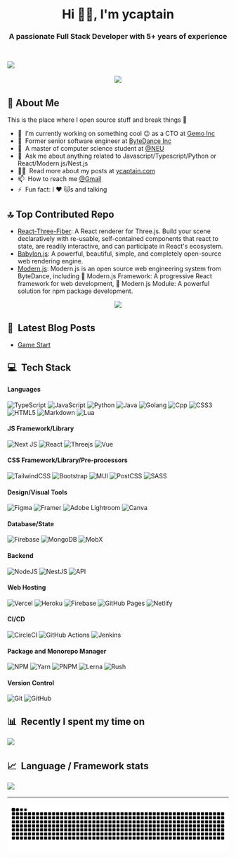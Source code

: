 <h1 align="center">Hi 👋🏻, I'm ycaptain</h1>
<h3 align="center">A passionate Full Stack Developer with 5+ years of experience</h3>
<p align="center">
 <a href="https://me.ycaptain.com" target="_blank"><img alt="" src="https://img.shields.io/badge/Portfolio-000?logo=vercel&logoColor=yellow&style=for-the-badge" style="vertical-align:center" /></a>
<a href="https://twitter.com/ycaptain" target="_blank"><img alt="" src="https://img.shields.io/badge/Twitter-000?logo=Twitter&logoColor=1DA1F2&style=for-the-badge" style="vertical-align:center" /></a>
<a href="https://linkedin.com/in/ycaptain" target="_blank"><img alt="" src="https://img.shields.io/badge/LinkedIn-000?logo=linkedin&logoColor=0A66C2&style=for-the-badge" style="vertical-align:center" /></a>
<a href="https://instagram.com/ycaptain" target="_blank"><img alt="" src="https://img.shields.io/badge/Instagram-000?style=for-the-badge&logo=Instagram&logoColor=E4405F" style="vertical-align:center" /></a>
<a href="https://www.buymeacoffee.com/ycaptain" target="_blank"><img alt="" src="https://img.shields.io/badge/Buy%20Me%20a%20Coffee-ffdd00?style=for-the-badge&logo=buy-me-a-coffee&logoColor=black" style="vertical-align:center" /></a></p>

[![](https://visitcount.itsvg.in/api?id=ycaptain&icon=6&color=0)](https://visitcount.itsvg.in)

<p align="center"><img src="https://quotes-github-readme.vercel.app/api?type=horizontal&theme=merko" /></p>

## 💫 About Me
This is the place where I open source stuff and break things :rofl:
- 🔭 &nbsp;I’m currently working on something cool :wink: as a CTO at [Gemo Inc](https://www.bytedance.com/en/)
- 🌱 &nbsp;Former senior software engineer at [ByteDance Inc](https://www.bytedance.com/en/)
- :school:&nbsp; A master of computer science student at [@NEU](http://neu.edu/)
- 💬 &nbsp;Ask me about anything related to Javascript/Typescript/Python or React/Modern.js/Nest.js
- 👨‍💻 &nbsp;Read more about my posts at [ycaptain.com](https://me.ycaptain.com/)
- 📫&nbsp; How to reach me [@Gmail](mailto:cz.ycaptain@gmail.com)
- ⚡&nbsp; Fun fact: I :heart: :cat:s and talking

## 🔝 Top Contributed Repo
- [React-Three-Fiber](https://github.com/pmndrs/react-three-fiber): A React renderer for Three.js. Build your scene declaratively with re-usable, self-contained components that react to state, are readily interactive, and can participate in React's ecosystem.
- [Babylon.js](https://github.com/BabylonJS/Babylon.js): A powerful, beautiful, simple, and completely open-source web rendering engine.
- [Modern.js](https://github.com/web-infra-dev/modern.js): Modern.js is an open source web engineering system from ByteDance, including 🦄 Modern.js Framework: A progressive React framework for web development, 🐧 Modern.js Module: A powerful solution for npm package development.

<p align="center"><img src="https://github-contributor-stats.vercel.app/api?username=ycaptain&limit=5&theme=dracula&combine_all_yearly_contributions=true" /></p>

## 📕 &nbsp;Latest Blog Posts
<!-- BLOG-POST-LIST:START -->
- [Game Start](https://me.ycaptain.com/posts/game-start)
<!-- BLOG-POST-LIST:END -->
## 💻 &nbsp;Tech Stack 
#### Languages
![TypeScript](https://img.shields.io/badge/-TypeScript-000?style=for-the-badge&logo=typescript)
![JavaScript](https://img.shields.io/badge/-JavaScript-000?style=for-the-badge&logo=javascript)
![Python](https://img.shields.io/badge/-Python-000?style=for-the-badge&logo=python)
![Java](https://img.shields.io/badge/-Java-000?style=for-the-badge&logo=java)
![Golang](https://img.shields.io/badge/golang-000?style=for-the-badge&logo=golang)
![Cpp](https://img.shields.io/badge/cpp-000?style=for-the-badge&logo=cpp)
![CSS3](https://img.shields.io/badge/-CSS3-000?style=for-the-badge&logo=css3)
![HTML5](https://img.shields.io/badge/-HTML5-000?style=for-the-badge&logo=html5)
![Markdown](https://img.shields.io/badge/-Markdown-000?style=for-the-badge&logo=markdown)
![Lua](https://img.shields.io/badge/-Lua-000?style=for-the-badge&logo=lua)

#### JS Framework/Library
![Next JS](https://img.shields.io/badge/-NextJS-000?style=for-the-badge&logo=next.js)
![React](https://img.shields.io/badge/-ReactJS-000?style=for-the-badge&logo=react)
![Threejs](https://img.shields.io/badge/-ThreeJS-000?style=for-the-badge&logo=three.js)
![Vue](https://img.shields.io/badge/-vue-000?style=for-the-badge&logo=vue)

#### CSS Framework/Library/Pre-processors
![TailwindCSS](https://img.shields.io/badge/-TailwindCSS-000?style=for-the-badge&logo=tailwind-css)
![Bootstrap](https://img.shields.io/badge/-Bootstrap-000?style=for-the-badge&logo=bootstrap)
![MUI](https://img.shields.io/badge/-MUI-000?style=for-the-badge&logo=mui)
![PostCSS](https://img.shields.io/badge/-PostCSS-000?style=for-the-badge&logo=postcss)
![SASS](https://img.shields.io/badge/-SASS-000?style=for-the-badge&logo=sass)

#### Design/Visual Tools
![Figma](https://img.shields.io/badge/-Figma-000?style=for-the-badge&logo=figma)
![Framer](https://img.shields.io/badge/-Framer-000?style=for-the-badge&logo=framer)
![Adobe Lightroom](https://img.shields.io/badge/-Adobe%20Lightroom-000?style=for-the-badge&logo=adobe%20lightroom)
![Canva](https://img.shields.io/badge/-Canva-000?style=for-the-badge&logo=canva)

#### Database/State
![Firebase](https://img.shields.io/badge/-Firebase-000?style=for-the-badge&logo=firebase)
![MongoDB](https://img.shields.io/badge/-MongoDB-000?style=for-the-badge&logo=mongodb)
![MobX](https://img.shields.io/badge/-MobX-000?style=for-the-badge&logo=mobx)

#### Backend
![NodeJS](https://img.shields.io/badge/-NodeJS-000?style=for-the-badge&logo=node.js&logoColor=pink)
![NestJS](https://img.shields.io/badge/-NextJS-000?style=for-the-badge&logo=nestjs)
![API](https://img.shields.io/badge/-API-000?style=for-the-badge&logo=fastapi)

#### Web Hosting
![Vercel](https://img.shields.io/badge/-Vercel-000?style=for-the-badge&logo=vercel)
![Heroku](https://img.shields.io/badge/-Heroku-000?style=for-the-badge&logo=heroku)
![Firebase](https://img.shields.io/badge/-Firebase-000?style=for-the-badge&logo=firebase)
![GitHub Pages](https://img.shields.io/badge/-GitHub%20Pages-000?style=for-the-badge&logo=github)
![Netlify](https://img.shields.io/badge/-Netlify-000?style=for-the-badge&logo=netlify)

#### CI/CD
![CircleCI](https://img.shields.io/badge/-circle%20ci-000?style=for-the-badge&logo=circleci)
![GitHub Actions](https://img.shields.io/badge/-github%20actions-000?style=for-the-badge&logo=githubactions)
![Jenkins](https://img.shields.io/badge/-jenkins-000?style=for-the-badge&logo=jenkins)

#### Package and Monorepo Manager
![NPM](https://img.shields.io/badge/-NPM-000?style=for-the-badge&logo=npm)
![Yarn](https://img.shields.io/badge/-yarn-000?style=for-the-badge&logo=yarn)
![PNPM](https://img.shields.io/badge/-pnpm-000?style=for-the-badge&logo=pnpm)
![Lerna](https://img.shields.io/badge/-lerna-000?style=for-the-badge&logo=lerna)
![Rush](https://img.shields.io/badge/-rush-000?style=for-the-badge&logo=rush)

#### Version Control
![Git](https://img.shields.io/badge/-Git-000?style=for-the-badge&logo=git)
![GitHub](https://img.shields.io/badge/-GitHub-000?style=for-the-badge&logo=github)

## 📊 &nbsp;Recently I spent my time on

<a href="https://wakatime.com"><img src="https://wakatime.com/share/@018c68b9-b505-4abe-8ffc-72d6206ebb80/fad7e4f9-97e9-41e0-ac55-8bd3bf76101d.png" /></a>

## 📈 &nbsp;Language / Framework stats
<a href='https://profile.codersrank.io/user/gautamkrishnar/'>
  <img src='http://cr-skills-chart-widget.azurewebsites.net/api/api?username=ycaptain&padding=30'>
</a>

---
<p align="center">
<img src="https://github.com/ycaptain/ycaptain/blob/output/github-contribution-grid-snake.svg">
</p>
